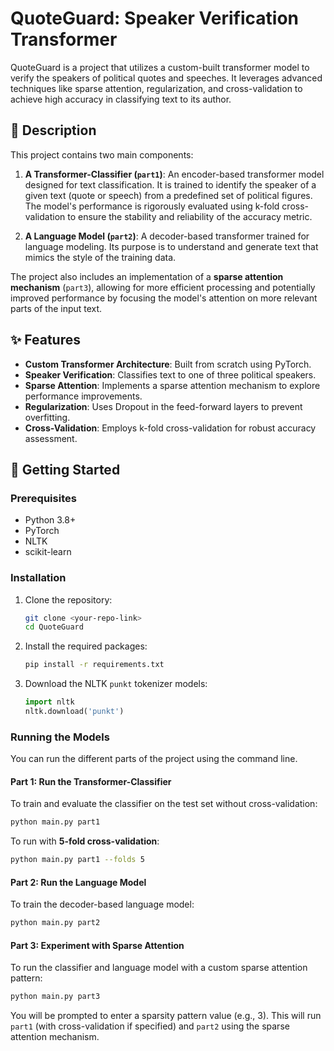 # QuoteGuard: Speaker Verification Transformer

QuoteGuard is a project that utilizes a custom-built transformer model to verify the speakers of political quotes and speeches. It leverages advanced techniques like sparse attention, regularization, and cross-validation to achieve high accuracy in classifying text to its author.



## 📜 Description

This project contains two main components:

1.  **A Transformer-Classifier (`part1`)**: An encoder-based transformer model designed for text classification. It is trained to identify the speaker of a given text (quote or speech) from a predefined set of political figures. The model's performance is rigorously evaluated using k-fold cross-validation to ensure the stability and reliability of the accuracy metric.

2.  **A Language Model (`part2`)**: A decoder-based transformer trained for language modeling. Its purpose is to understand and generate text that mimics the style of the training data.

The project also includes an implementation of a **sparse attention mechanism** (`part3`), allowing for more efficient processing and potentially improved performance by focusing the model's attention on more relevant parts of the input text.

## ✨ Features

* **Custom Transformer Architecture**: Built from scratch using PyTorch.
* **Speaker Verification**: Classifies text to one of three political speakers.
* **Sparse Attention**: Implements a sparse attention mechanism to explore performance improvements.
* **Regularization**: Uses Dropout in the feed-forward layers to prevent overfitting.
* **Cross-Validation**: Employs k-fold cross-validation for robust accuracy assessment.

## 🚀 Getting Started

### Prerequisites

* Python 3.8+
* PyTorch
* NLTK
* scikit-learn

### Installation

1.  Clone the repository:
    ```bash
    git clone <your-repo-link>
    cd QuoteGuard
    ```

2.  Install the required packages:
    ```bash
    pip install -r requirements.txt
    ```

3.  Download the NLTK `punkt` tokenizer models:
    ```python
    import nltk
    nltk.download('punkt')
    ```

### Running the Models

You can run the different parts of the project using the command line.

#### Part 1: Run the Transformer-Classifier

To train and evaluate the classifier on the test set without cross-validation:
```bash
python main.py part1
```

To run with **5-fold cross-validation**:
```bash
python main.py part1 --folds 5
```

#### Part 2: Run the Language Model

To train the decoder-based language model:
```bash
python main.py part2
```

#### Part 3: Experiment with Sparse Attention

To run the classifier and language model with a custom sparse attention pattern:
```bash
python main.py part3
```
You will be prompted to enter a sparsity pattern value (e.g., 3). This will run `part1` (with cross-validation if specified) and `part2` using the sparse attention mechanism.